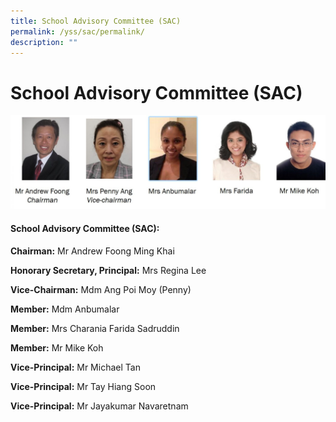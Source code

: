 ```yaml
---
title: School Advisory Committee (SAC)
permalink: /yss/sac/permalink/
description: ""
---
```


School Advisory Committee (SAC)
===============================

![](/images/Group-of-SAC-Members.jpg)

#### **School Advisory Committee (SAC):**

  

**Chairman:** Mr Andrew Foong Ming Khai

  

**Honorary Secretary, Principal:** Mrs Regina Lee

  

**Vice-Chairman:** Mdm Ang Poi Moy (Penny)

  

**Member:** Mdm Anbumalar

  

**Member:** Mrs Charania Farida Sadruddin

  

**Member:** Mr Mike Koh

  

  

**Vice-Principal:** Mr Michael Tan

  

**Vice-Principal:** Mr Tay Hiang Soon

  

**Vice-Principal:** Mr Jayakumar Navaretnam
